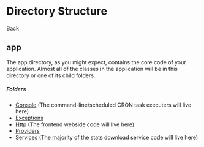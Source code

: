 # Directory Structure

[Back](../README.MD)

## app

The app directory, as you might expect, contains the core code of your application. Almost all 
of the classes in the application will be in this directory or one of its child folders.

##### Folders

* [Console](Console/README.MD) (The command-line/scheduled CRON task executers will live here)
* [Exceptions](Exceptions/README.MD)
* [Http](Http/README.MD) (The frontend webside code will live here)
* [Providers](Providers/README.MD)
* [Services](Services/README.MD) (The majority of the stats download service code will live here)
